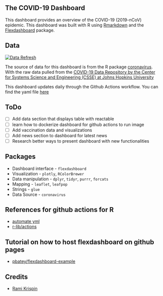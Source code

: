 ## The COVID-19 Dashboard

This dashboard provides an overview of the COVID-19 (2019-nCoV) epidemic. This dashboard was built with R using [Rmarkdown](https://rmarkdown.rstudio.com/) and the [Flexdashboard](https://github.com/rstudio/flexdashboard) package. 

## Data
[![Data Refresh](https://github.com/benthecoder/covid19-flexdashboard/actions/workflows/main.yml/badge.svg)](https://github.com/benthecoder/covid19-flexdashboard/actions/workflows/main.yml)

The source of data for this dashboard is from the R package [coronavirus](https://github.com/RamiKrispin/coronavirus). With the raw data pulled from the [COVID-19 Data Repository by the Center for Systems Science and Engineering (CSSE) at Johns Hopkins University](https://github.com/CSSEGISandData/COVID-19)

This dashboard updates daily through the Github Actions workflow. You can find the yaml file [here](.github/workflows/main.yml)

## ToDo

- [ ] Add data section that displays table with reactable
- [ ] learn how to dockerize dashboard for github actions to run image
- [ ] Add vaccination data and visualizations
- [ ] Add news section to dashboard for latest news
- [ ] Research better ways to present dashboard with new functionalities

## Packages

* Dashboard interface - `flexdashboard`
* Visualization - `plotly`, `RColorBrewer`
* Data manipulation - `dplyr`, `tidyr`, `purrr`, `forcats`
* Mapping - `leaflet`, `leafpop`
* Strings - `glue`
* Data Source - `coronavirus`

## References for github actions for R 
* [automate yml](https://github.com/lc5415/COVID19/blob/master/.github/workflows/automate.yml)
* [r-lib/actions](https://github.com/r-lib/actions/tree/master/examples#readme)

## Tutorial on how to host flexdashboard on github pages
* [pbatey/flexdashboard-example](https://github.com/pbatey/flexdashboard-example)

## Credits
* [Rami Krispin](https://github.com/RamiKrispin/coronavirus_dashboard)

